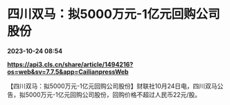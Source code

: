 # 四川双马：拟5000万元-1亿元回购公司股份

**2023-10-24 08:54**

**https://api3.cls.cn/share/article/1494216?os=web&sv=7.7.5&app=CailianpressWeb**

【四川双马：拟5000万元-1亿元回购公司股份】财联社10月24日电，四川双马公告，拟5000万元-1亿元回购公司股份，回购价格不超过人民币22元/股。